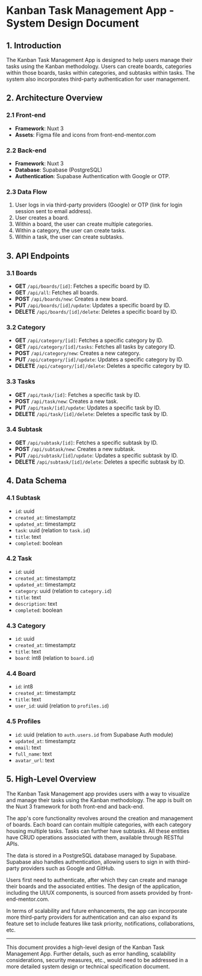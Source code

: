 # Kanban Task Management App - System Design Document

## 1. Introduction
The Kanban Task Management App is designed to help users manage their tasks using the Kanban methodology. Users can create boards, categories within those boards, tasks within categories, and subtasks within tasks. The system also incorporates third-party authentication for user management.

## 2. Architecture Overview

### 2.1 Front-end
- **Framework**: Nuxt 3
- **Assets**: Figma file and icons from front-end-mentor.com

### 2.2 Back-end
- **Framework**: Nuxt 3
- **Database**: Supabase (PostgreSQL)
- **Authentication**: Supabase Authentication with Google or OTP.

### 2.3 Data Flow

1. User logs in via third-party providers (Google) or OTP (link for login session sent to email address).
2. User creates a board.
3. Within a board, the user can create multiple categories.
4. Within a category, the user can create tasks.
5. Within a task, the user can create subtasks.

## 3. API Endpoints

### 3.1 Boards
- **GET** `/api/boards/[id]`: Fetches a specific board by ID.
- **GET** `/api/all`: Fetches all boards.
- **POST** `/api/boards/new`: Creates a new board.
- **PUT** `/api/boards/[id]/update`: Updates a specific board by ID.
- **DELETE** `/api/boards/[id]/delete`: Deletes a specific board by ID.

### 3.2 Category
- **GET** `/api/category/[id]`: Fetches a specific category by ID.
- **GET** `/api/category/[id]/tasks`: Fetches all tasks by category ID.
- **POST** `/api/category/new`: Creates a new category.
- **PUT** `/api/category/[id]/update`: Updates a specific category by ID.
- **DELETE** `/api/category/[id]/delete`: Deletes a specific category by ID.

### 3.3 Tasks
- **GET** `/api/task/[id]`: Fetches a specific task by ID.
- **POST** `/api/task/new`: Creates a new task.
- **PUT** `/api/task/[id]/update`: Updates a specific task by ID.
- **DELETE** `/api/task/[id]/delete`: Deletes a specific task by ID.

### 3.4 Subtask
- **GET** `/api/subtask/[id]`: Fetches a specific subtask by ID.
- **POST** `/api/subtask/new`: Creates a new subtask.
- **PUT** `/api/subtask/[id]/update`: Updates a specific subtask by ID.
- **DELETE** `/api/subtask/[id]/delete`: Deletes a specific subtask by ID.

## 4. Data Schema

### 4.1 Subtask
- `id`: uuid
- `created_at`: timestamptz
- `updated_at`: timestamptz
- `task`: uuid (relation to `task.id`)
- `title`: text
- `completed`: boolean

### 4.2 Task
- `id`: uuid
- `created_at`: timestamptz
- `updated_at`: timestamptz
- `category`: uuid (relation to `category.id`)
- `title`: text
- `description`: text
- `completed`: boolean

### 4.3 Category
- `id`: uuid
- `created_at`: timestamptz
- `title`: text
- `board`: int8 (relation to `board.id`)

### 4.4 Board
- `id`: int8
- `created_at`: timestamptz
- `title`: text
- `user_id`: uuid (relation to `profiles.id`)

### 4.5 Profiles
- `id`: uuid (relation to `auth.users.id` from Supabase Auth module)
- `updated_at`: timestamptz
- `email`: text
- `full_name`: text
- `avatar_url`: text

## 5. High-Level Overview

The Kanban Task Management app provides users with a way to visualize and manage their tasks using the Kanban methodology. The app is built on the Nuxt 3 framework for both front-end and back-end. 

The app's core functionality revolves around the creation and management of boards. Each board can contain multiple categories, with each category housing multiple tasks. Tasks can further have subtasks. All these entities have CRUD operations associated with them, available through RESTful APIs.

The data is stored in a PostgreSQL database managed by Supabase. Supabase also handles authentication, allowing users to sign in with third-party providers such as Google and GitHub. 

Users first need to authenticate, after which they can create and manage their boards and the associated entities. The design of the application, including the UI/UX components, is sourced from assets provided by front-end-mentor.com.

In terms of scalability and future enhancements, the app can incorporate more third-party providers for authentication and can also expand its feature set to include features like task priority, notifications, collaborations, etc.

---

This document provides a high-level design of the Kanban Task Management App. Further details, such as error handling, scalability considerations, security measures, etc., would need to be addressed in a more detailed system design or technical specification document.

